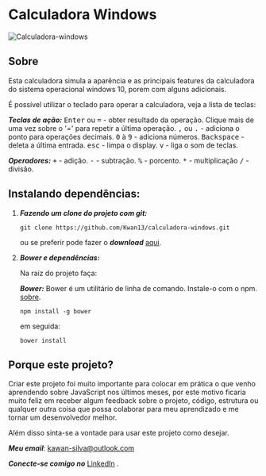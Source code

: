 # Calculadora Windows
![Calculadora-windows](https://i.imgur.com/ffG1hqT.png)

## Sobre
Esta calculadora simula a aparência e as principais features da calculadora do sistema operacional windows 10, porem com alguns adicionais.

É possível utilizar o teclado para operar a calculadora, veja a lista de teclas:

__*Teclas de ação:*__
<kbd>Enter</kbd> ou <kbd>=</kbd> - obter resultado da operação. Clique mais de uma vez sobre o '=' para repetir a última operação.
<kbd>,</kbd> ou <kbd>.</kbd> - adiciona o ponto para operações decimais.
<kbd>0</kbd> à <kbd>9</kbd> - adiciona números.
<kbd>Backspace</kbd> - deleta a última entrada.
<kbd>esc</kbd> - limpa o display.
<kbd>v</kbd> - liga o som de teclas.

__*Operadores:*__
<kbd>+</kbd> - adição.
<kbd>-</kbd> - subtração.
<kbd>%</kbd> - porcento.
<kbd>*</kbd> - multiplicação
<kbd>/</kbd> - divisão.

## Instalando dependências:

1. **_Fazendo um clone do projeto com git:_**
	```
	git clone https://github.com/Kwan13/calculadora-windows.git   
	```
	ou se preferir pode fazer o **_download_**  [aqui](https://github.com/Kwan13/calculadora-windows/archive/master.zip).

2. **_Bower e dependências:_**

	Na raiz do projeto faça:

	_**Bower:**_ Bower é um utilitário de linha de comando. Instale-o com o npm. [sobre](https://bower.io/).

	```
	npm install -g bower
	```
    
	  em seguida:
	 ```
	bower install
	```


## Porque este projeto?
Criar este projeto foi muito importante para colocar em prática o que venho aprendendo sobre JavaScript nos últimos meses, por este motivo ficaria muito feliz em receber algum feedback sobre o projeto, código, estrutura ou qualquer outra coisa que possa colaborar para meu aprendizado e me tornar um desenvolvedor melhor.

Além disso sinta-se a vontade para usar este projeto como desejar.

_**Meu email**_:  [kawan-silva@outlook.com](mailto:kawan-silva@outlook.com)

_**Conecte-se comigo no**_  [LinkedIn](https://www.linkedin.com/in/kawansilva/)  .
  